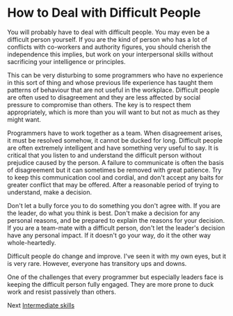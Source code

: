 # How to Deal with Difficult People

You will probably have to deal with difficult people. You may even be a difficult person yourself. If you are the kind of person who has a lot of conflicts with co-workers and authority figures, you should cherish the independence this implies, but work on your interpersonal skills without sacrificing your intelligence or principles.

This can be very disturbing to some programmers who have no experience in this sort of thing and whose previous life experience has taught them patterns of behaviour that are not useful in the workplace. Difficult people are often used to disagreement and they are less affected by social pressure to compromise than others. The key is to respect them appropriately, which is more than you will want to but not as much as they might want.

Programmers have to work together as a team. When disagreement arises, it must be resolved somehow, it cannot be ducked for long. Difficult people are often extremely intelligent and have something very useful to say. It is critical that you listen to and understand the difficult person without prejudice caused by the person. A failure to communicate is often the basis of disagreement but it can sometimes be removed with great patience. Try to keep this communication cool and cordial, and don't accept any baits for greater conflict that may be offered. After a reasonable period of trying to understand, make a decision.

Don't let a bully force you to do something you don't agree with. If you are the leader, do what you think is best. Don't make a decision for any personal reasons, and be prepared to explain the reasons for your decision. If you are a team-mate with a difficult person, don't let the leader's decision have any personal impact. If it doesn't go your way, do it the other way whole-heartedly.

Difficult people do change and improve. I've seen it with my own eyes, but it is very rare. However, everyone has transitory ups and downs.

One of the challenges that every programmer but especially leaders face is keeping the difficult person fully engaged. They are more prone to duck work and resist passively than others.

Next [Intermediate skills](../../2-Intermediate)

